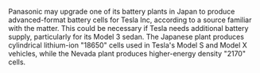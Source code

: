 Panasonic may upgrade one of its battery plants in Japan to produce advanced-format battery cells for Tesla Inc, according to a source familiar with the matter. This could be necessary if Tesla needs additional battery supply, particularly for its Model 3 sedan. The Japanese plant produces cylindrical lithium-ion "18650" cells used in Tesla's Model S and Model X vehicles, while the Nevada plant produces higher-energy density "2170" cells.